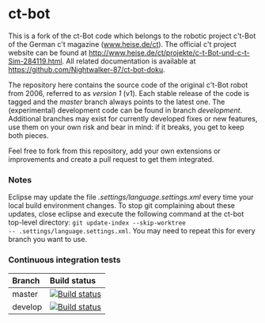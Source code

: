 # ct-bot
This is a fork of the ct-Bot code which belongs to the robotic project c't-Bot of the German c't magazine (www.heise.de/ct).
The official c't project website can be found at http://www.heise.de/ct/projekte/c-t-Bot-und-c-t-Sim-284119.html.
All related documentation is available at https://github.com/Nightwalker-87/ct-bot-doku.

The repository here contains the source code of the original c't-Bot robot from 2006, referred to as *version 1* (v1). Each stable release of the code is tagged and the *master* branch always points to the latest one. The (experimental) development code can be found in branch *development*. Additional branches may exist for currently developed fixes or new features, use them on your own risk and bear in mind: if it breaks, you get to keep both pieces.

Feel free to fork from this repository, add your own extensions or improvements and create a pull request to get them integrated.

### Notes
Eclipse may update the file *.settings/language.settings.xml* every time your local build environment changes. To stop git complaining about these updates, close eclipse and execute the following command at the ct-bot top-level directory: <code>git update-index --skip-worktree -- .settings/language.settings.xml</code>.
You may need to repeat this for every branch you want to use.

### Continuous integration tests
| Branch              | Build status  |
|:------------------- |:------------- |
| master              | [![Build status](https://travis-ci.org/tsandmann/ct-bot.svg?branch=master "Build status of branch master")](https://travis-ci.org/tsandmann/ct-bot) |
| develop             | [![Build status](https://travis-ci.org/tsandmann/ct-bot.svg?branch=develop "Build status of branch develop")](https://travis-ci.org/tsandmann/ct-bot) |
